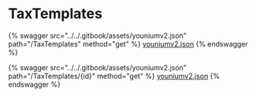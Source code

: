 # TaxTemplates

{% swagger src="../../.gitbook/assets/youniumv2.json" path="/TaxTemplates" method="get" %}
[youniumv2.json](../../.gitbook/assets/youniumv2.json)
{% endswagger %}

{% swagger src="../../.gitbook/assets/youniumv2.json" path="/TaxTemplates/{id}" method="get" %}
[youniumv2.json](../../.gitbook/assets/youniumv2.json)
{% endswagger %}
